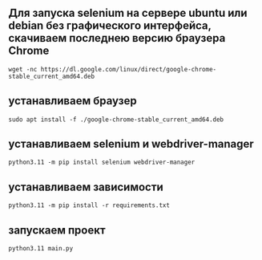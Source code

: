 ## Для запуска selenium на сервере ubuntu или debian без графического интерфейса, скачиваем последнею версию браузера Chrome
`
wget -nc https://dl.google.com/linux/direct/google-chrome-stable_current_amd64.deb
`
## устанавливаем браузер
`
sudo apt install -f ./google-chrome-stable_current_amd64.deb
`
## устанавливаем selenium и webdriver-manager
`
python3.11 -m pip install selenium webdriver-manager
`
## устанавливаем зависимости
`
python3.11 -m pip install -r requirements.txt
`
## запускаем проект
`
python3.11 main.py
`
